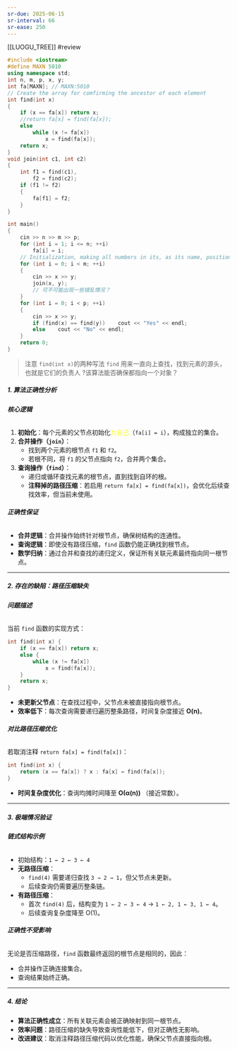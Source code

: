 ```yaml
---
sr-due: 2025-06-15
sr-interval: 66
sr-ease: 250
---
```


[[LUOGU_TREE]]
#review 

```cpp
#include <iostream>
#define MAXN 5010
using namespace std;
int n, m, p, x, y;
int fa[MAXN]; // MAXN:5010
// Create the array for comfirming the ancestor of each element
int find(int x)
{
    if (x == fa[x]) return x;
    //return fa[x] = find(fa[x]);
    else
        while (x != fa[x])
            x = find(fa[x]);
    return x;
}
void join(int c1, int c2)
{
    int f1 = find(c1), 
	    f2 = find(c2);
    if (f1 != f2)
    {
	    fa[f1] = f2;
	}
}

int main()
{
    cin >> n >> m >> p;
    for (int i = 1; i <= n; ++i)    
	    fa[i] = i;
	// Initialization, making all numbers in its, as its name, position!
    for (int i = 0; i < m; ++i)
    {
        cin >> x >> y;
        join(x, y);
        // 可不可能出现一些错乱情况？
    }
    for (int i = 0; i < p; ++i)
    {
        cin >> x >> y;
        if (find(x) == find(y))    cout << "Yes" << endl;
        else    cout << "No" << endl;
    }
    return 0;
}
```

>注意 `find(int x)`的两种写法
>`find` 用来一直向上查找，找到元素的源头，也就是它们的负责人
>?该算法能否确保都指向一个对象？
##### **1. 算法正确性分析**
###### **核心逻辑**
1. **初始化**：每个元素的父节点初始化<font color="#ffff00">为自己</font>（`fa[i] = i`），构成独立的集合。
2. **合并操作（`join`）**：
   - 找到两个元素的根节点 `f1` 和 `f2`。
   - 若根不同，将 `f1` 的父节点指向 `f2`，合并两个集合。
3. **查询操作（`find`）**：
   - 递归或循环查找元素的根节点，直到找到自环的根。
   - **注释掉的路径压缩**：若启用 `return fa[x] = find(fa[x])`，会优化后续查找效率，但当前未使用。

###### **正确性保证**
- **合并逻辑**：合并操作始终针对根节点，确保树结构的连通性。
- **查询逻辑**：即使没有路径压缩，`find` 函数仍能正确找到根节点。
- **数学归纳**：通过合并和查找的递归定义，保证所有关联元素最终指向同一根节点。

---

##### **2. 存在的缺陷：路径压缩缺失**
###### **问题描述**
当前 `find` 函数的实现方式：
```cpp
int find(int x) {
    if (x == fa[x]) return x;
    else {
        while (x != fa[x]) 
            x = find(fa[x]);
    }
    return x;
}
```

- **未更新父节点**：在查找过程中，父节点未被直接指向根节点。
- **效率低下**：每次查询需要递归遍历整条路径，时间复杂度接近 **O(n)**。

###### **对比路径压缩优化**
若取消注释 `return fa[x] = find(fa[x])`：
```cpp
int find(int x) {
    return (x == fa[x]) ? x : fa[x] = find(fa[x]);
}
```

- **时间复杂度优化**：查询均摊时间降至 **O(α(n))** （接近常数）。

---

##### **3. 极端情况验证**
###### **链式结构示例**
- 初始结构：`1 ← 2 ← 3 ← 4`
- **无路径压缩**：
  - `find(4)` 需要递归查找 `3 → 2 → 1`，但父节点未更新。
  - 后续查询仍需要遍历整条链。
- **有路径压缩**：
  - 首次 `find(4)` 后，结构变为 `1 ← 2 ← 3 ← 4` → `1 ← 2, 1 ← 3, 1 ← 4`。
  - 后续查询复杂度降至 O(1)。

###### **正确性不受影响**
无论是否压缩路径，`find` 函数最终返回的根节点是相同的，因此：
- 合并操作正确连接集合。
- 查询结果始终正确。

---

##### **4. 结论**
- **算法正确性成立**：所有关联元素会被正确映射到同一根节点。
- **效率问题**：路径压缩的缺失导致查询性能低下，但对正确性无影响。
- **改进建议**：取消注释路径压缩代码以优化性能，确保父节点直接指向根。